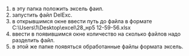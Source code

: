 1. в эту папка положить эксель фаил.
2. запустить файл DelExc.
3. в открывшимся окне ввести путь до файла в формате C:\Users\1\Desktop\excel\28_нр5 12-59-56.xlsx
4. ввести в появившимся окне количество на сколько файлов надо разделить файл.
5. в этой же папке появяться обработанные файлы формата эксель.
